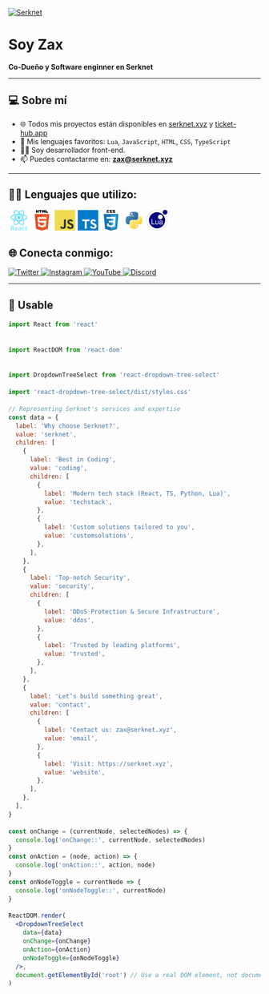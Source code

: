 [![Serknet](https://r2.fivemanage.com/f6UgsuPuvM777m0UMQiq6/bannergitub.png)](https://serknet.xyz/)

# Soy Zax

**Co-Dueño y Software enginner en Serknet**

---

## 💻 Sobre mí

- 🌐 Todos mis proyectos están disponibles en [serknet.xyz](https://serknet.xyz) y [ticket-hub.app](https://ticket-hub.app/)
- 💬 Mis lenguajes favoritos: `Lua`, `JavaScript`, `HTML`, `CSS`, `TypeScript`
- 🧑‍💻 Soy desarrollador front-end.
- 📫 Puedes contactarme en: **zax@serknet.xyz**

---

## 🧑‍💻 Lenguajes que utilizo:

<p align="left">
  <img src="https://raw.githubusercontent.com/devicons/devicon/master/icons/react/react-original-wordmark.svg" alt="React" width="42" height="42"/>
  <img src="https://raw.githubusercontent.com/devicons/devicon/master/icons/html5/html5-original-wordmark.svg" alt="HTML5" width="42" height="42"/>
  <img src="https://raw.githubusercontent.com/devicons/devicon/master/icons/javascript/javascript-original.svg" alt="JavaScript" width="42" height="42"/>
  <img src="https://raw.githubusercontent.com/devicons/devicon/master/icons/typescript/typescript-original.svg" alt="TypeScript" width="42" height="42"/>
  <img src="https://raw.githubusercontent.com/devicons/devicon/master/icons/css3/css3-original-wordmark.svg" alt="CSS3" width="42" height="42"/>
  <img src="https://raw.githubusercontent.com/devicons/devicon/master/icons/python/python-original.svg" alt="Python" width="42" height="42"/>
  <img src="https://raw.githubusercontent.com/devicons/devicon/master/icons/lua/lua-original.svg" alt="Lua" width="42" height="42"/>
</p>

## 🌐 Conecta conmigo:

<p align="left">
  <a href="https://twitter.com/serknetpr" target="_blank">
    <img src="https://img.shields.io/badge/Twitter-1DA1F2?style=for-the-badge&logo=twitter&logoColor=white" alt="Twitter"/>
  </a>
  <a href="https://www.instagram.com/vxyxrill" target="_blank">
    <img src="https://img.shields.io/badge/Instagram-E4405F?style=for-the-badge&logo=instagram&logoColor=white" alt="Instagram"/>
  </a>
  <a href="https://www.youtube.com/@serknet" target="_blank">
    <img src="https://img.shields.io/badge/YouTube-FF0000?style=for-the-badge&logo=youtube&logoColor=white" alt="YouTube"/>
  </a>
  <a href="https://discord.gg/serknet" target="_blank">
    <img src="https://img.shields.io/badge/Discord-5865F2?style=for-the-badge&logo=discord&logoColor=white" alt="Discord"/>
  </a>
</p>

---
## 📝 Usable

```jsx
import React from 'react'


import ReactDOM from 'react-dom'


import DropdownTreeSelect from 'react-dropdown-tree-select'

import 'react-dropdown-tree-select/dist/styles.css'

// Representing Serknet's services and expertise
const data = {
  label: 'Why choose Serknet?',
  value: 'serknet',
  children: [
    {
      label: 'Best in Coding',
      value: 'coding',
      children: [
        {
          label: 'Modern tech stack (React, TS, Python, Lua)',
          value: 'techstack',
        },
        {
          label: 'Custom solutions tailored to you',
          value: 'customsolutions',
        },
      ],
    },
    {
      label: 'Top-notch Security',
      value: 'security',
      children: [
        {
          label: 'DDoS Protection & Secure Infrastructure',
          value: 'ddos',
        },
        {
          label: 'Trusted by leading platforms',
          value: 'trusted',
        },
      ],
    },
    {
      label: 'Let’s build something great',
      value: 'contact',
      children: [
        {
          label: 'Contact us: zax@serknet.xyz',
          value: 'email',
        },
        {
          label: 'Visit: https://serknet.xyz',
          value: 'website',
        },
      ],
    },
  ],
}

const onChange = (currentNode, selectedNodes) => {
  console.log('onChange::', currentNode, selectedNodes)
}
const onAction = (node, action) => {
  console.log('onAction::', action, node)
}
const onNodeToggle = currentNode => {
  console.log('onNodeToggle::', currentNode)
}

ReactDOM.render(
  <DropdownTreeSelect
    data={data}
    onChange={onChange}
    onAction={onAction}
    onNodeToggle={onNodeToggle}
  />,
  document.getElementById('root') // Use a real DOM element, not document.body
)
```
